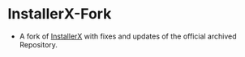 # InstallerX-Fork

- A fork of [InstallerX](https://github.com/iamr0s/installerx) with fixes and updates of the official archived Repository.